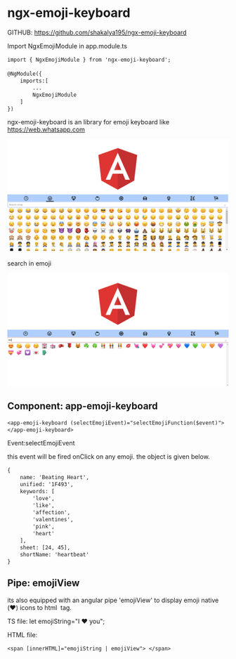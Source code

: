 # ngx-emoji-keyboard

GITHUB: https://github.com/shakalya195/ngx-emoji-keyboard

Import NgxEmojiModule in app.module.ts
```
import { NgxEmojiModule } from 'ngx-emoji-keyboard';

@NgModule({
    imports:[ 
        ...
        NgxEmojiModule
    ]
})
```

ngx-emoji-keyboard is an library for emoji keyboard like https://web.whatsapp.com

![alt text](https://github.com/shakalya195/ngx-emoji-keyboard/blob/master/assets/images/ngx-emoji-keyboard-1.png?raw=true)

search in emoji

![alt text](https://github.com/shakalya195/ngx-emoji-keyboard/blob/master/assets/images/ngx-emoji-keyboard-2.png?raw=true)


## Component: app-emoji-keyboard
```
<app-emoji-keyboard (selectEmojiEvent)="selectEmojiFunction($event)"></app-emoji-keyboard>
```
Event:selectEmojiEvent

this event will be fired onClick on any emoji. the object is given below.

```
{
    name: 'Beating Heart',
    unified: '1F493',
    keywords: [
        'love',
        'like',
        'affection',
        'valentines',
        'pink',
        'heart'
    ],
    sheet: [24, 45],
    shortName: 'heartbeat'
}
```

## Pipe: emojiView

its also equipped with an angular pipe 'emojiView' to display emoji native (♥️) icons to html <img /> tag.

TS file: let emojiString="I ♥️ you";

HTML file: 
```
<span [innerHTML]="emojiString | emojiView"> </span>
```


